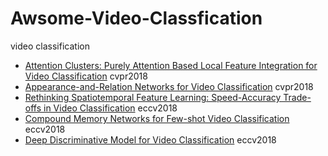 # Awsome-Video-Classfication
video classification

- [Attention Clusters: Purely Attention Based
Local Feature Integration for Video Classification](http://openaccess.thecvf.com/content_cvpr_2018/papers/Long_Attention_Clusters_Purely_CVPR_2018_paper.pdf) cvpr2018
- [Appearance-and-Relation Networks for Video Classification](http://openaccess.thecvf.com/content_cvpr_2018/papers/Wang_Appearance-and-Relation_Networks_for_CVPR_2018_paper.pdf) cvpr2018
- [Rethinking Spatiotemporal Feature Learning:
Speed-Accuracy Trade-offs in Video Classification](http://openaccess.thecvf.com/content_ECCV_2018/papers/Saining_Xie_Rethinking_Spatiotemporal_Feature_ECCV_2018_paper.pdf) eccv2018
- [Compound Memory Networks for Few-shot Video Classification](http://openaccess.thecvf.com/content_ECCV_2018/papers/Linchao_Zhu_Compound_Memory_Networks_ECCV_2018_paper.pdf) eccv2018
- [Deep Discriminative Model for Video Classification](http://openaccess.thecvf.com/content_ECCV_2018/papers/Mohammad_Tavakolian_Deep_Discriminative_Model_ECCV_2018_paper.pdf) eccv2018
